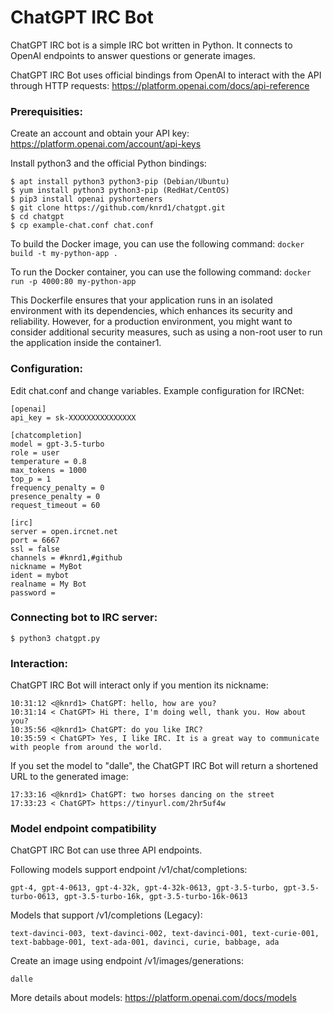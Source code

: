# ChatGPT IRC Bot
ChatGPT IRC bot is a simple IRC bot written in Python. It connects to OpenAI endpoints to answer questions or generate images.

ChatGPT IRC Bot uses official bindings from OpenAI to interact with the API through HTTP requests:
https://platform.openai.com/docs/api-reference

### Prerequisities:

Create an account and obtain your API key: https://platform.openai.com/account/api-keys

Install python3 and the official Python bindings:
```
$ apt install python3 python3-pip (Debian/Ubuntu)
$ yum install python3 python3-pip (RedHat/CentOS)
$ pip3 install openai pyshorteners
$ git clone https://github.com/knrd1/chatgpt.git
$ cd chatgpt
$ cp example-chat.conf chat.conf
```
To build the Docker image, you can use the following command:
```docker build -t my-python-app .```

To run the Docker container, you can use the following command:
```docker run -p 4000:80 my-python-app```

This Dockerfile ensures that your application runs in an isolated environment with its dependencies, 
which enhances its security and reliability. However, for a production environment, you might want 
to consider additional security measures, such as using a non-root user to run the application inside 
the container1.

### Configuration:

Edit chat.conf and change variables. Example configuration for IRCNet:
```
[openai]
api_key = sk-XXXXXXXXXXXXXXX

[chatcompletion]
model = gpt-3.5-turbo
role = user
temperature = 0.8
max_tokens = 1000
top_p = 1
frequency_penalty = 0
presence_penalty = 0
request_timeout = 60

[irc]
server = open.ircnet.net
port = 6667
ssl = false
channels = #knrd1,#github
nickname = MyBot
ident = mybot
realname = My Bot
password = 
```
### Connecting bot to IRC server:
```
$ python3 chatgpt.py
```
### Interaction:
ChatGPT IRC Bot will interact only if you mention its nickname:
```
10:31:12 <@knrd1> ChatGPT: hello, how are you?
10:31:14 < ChatGPT> Hi there, I'm doing well, thank you. How about you?
10:35:56 <@knrd1> ChatGPT: do you like IRC?
10:35:59 < ChatGPT> Yes, I like IRC. It is a great way to communicate with people from around the world.

```
If you set the model to "dalle", the ChatGPT IRC Bot will return a shortened URL to the generated image:
```
17:33:16 <@knrd1> ChatGPT: two horses dancing on the street
17:33:23 < ChatGPT> https://tinyurl.com/2hr5uf4w
```
### Model endpoint compatibility

ChatGPT IRC Bot can use three API endpoints.

Following models support endpoint /v1/chat/completions:
```
gpt-4, gpt-4-0613, gpt-4-32k, gpt-4-32k-0613, gpt-3.5-turbo, gpt-3.5-turbo-0613, gpt-3.5-turbo-16k, gpt-3.5-turbo-16k-0613
```
Models that support /v1/completions (Legacy):
```
text-davinci-003, text-davinci-002, text-davinci-001, text-curie-001, text-babbage-001, text-ada-001, davinci, curie, babbage, ada
```
Create an image using endpoint /v1/images/generations:
```
dalle
```
More details about models: https://platform.openai.com/docs/models
